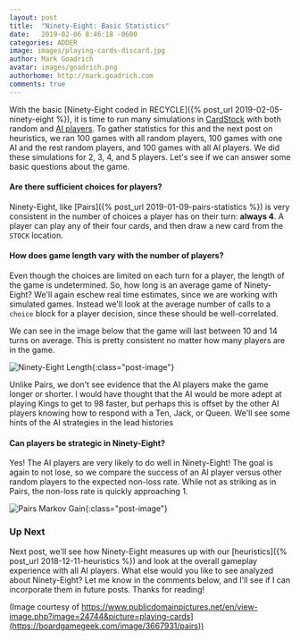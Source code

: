 ```yaml
---
layout: post
title:  "Ninety-Eight: Basic Statistics"
date:   2019-02-06 8:46:18 -0600
categories: ADDER
image: images/playing-cards-discard.jpg
author: Mark Goadrich
avatar: images/goadrich.png
authorhome: http://mark.goadrich.com
comments: true
---
```


With the basic [Ninety-Eight coded in RECYCLE]({% post_url 2019-02-05-ninety-eight %}), it is time to run many 
simulations in [CardStock](http://github.com/mgoadric/cardstock) with both random and 
[AI 
players](https://cardstock.readthedocs.io/en/latest/aiplayers/pipmc.html). 
To gather statistics for this and the next post on heuristics, we ran 100 games with all random players, 100 games with 
one AI and the rest random players, and 100 games with all AI players. We did these 
simulations for
2, 3, 4, and 5 players. Let's see if we can
answer some basic questions about the game.

#### Are there sufficient choices for players?

Ninety-Eight, like [Pairs]({% post_url 2019-01-09-pairs-statistics %}) is very consistent 
in the number of choices a player has on their turn: **always 4**.
A player can play any of their four cards, and then draw a new card from the `STOCK` location.

#### How does game length vary with the number of players?

Even though the choices are limited on each turn for a player, the length of the
game is undetermined. So, how long is an average game of Ninety-Eight? We'll again eschew real time estimates, since we are working with simulated games.
Instead we'll look at the average 
number of calls to a `choice` block for a player decision, since these should be well-correlated.

We can see in the image below that the game will last between
10 and 14 turns on average. This is pretty consistent no matter how many players are
in the game. 

![Ninety-Eight Length]({{site.url}}{{site.baseurl}}/images/ninetyeight/gamelength.png){:class="post-image"}
  
Unlike Pairs, we don't see evidence that the AI players make the game longer or shorter. 
I would have thought that the AI would be more adept at playing Kings to get to 98 faster, 
but perhaps this is offset by the other AI players knowing how to respond with a Ten, Jack,
or Queen. We'll see some hints of the AI strategies in the lead histories 

#### Can players be strategic in Ninety-Eight?  

Yes! The AI players are very likely to do well in Ninety-Eight! The goal is again to not lose,
so we compare the success of an AI player versus other random players to the expected non-loss
rate. While not as striking as in Pairs, the non-loss rate is quickly approaching 1.

![Pairs Markov Gain]({{site.url}}{{site.baseurl}}/images/ninetyeight/nonlossprob.png){:class="post-image"}

### Up Next

Next post, we'll see how Ninety-Eight measures up with our [heuristics]({% post_url 2018-12-11-heuristics %})
and look at the overall gameplay experience with all AI players. What else would you like to 
see analyzed about Ninety-Eight? Let me know in the
comments below, and I'll see if I can incorporate them in future posts. Thanks for reading!

(Image courtesy of https://www.publicdomainpictures.net/en/view-image.php?image=24744&picture=playing-cards](https://boardgamegeek.com/image/3667931/pairs))